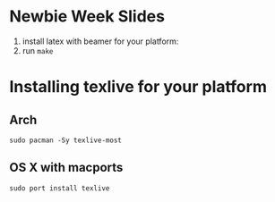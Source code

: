 Newbie Week Slides
==================

1. install latex with beamer for your platform:
2. run `make`


Installing texlive for your platform
====================================

Arch
----

    sudo pacman -Sy texlive-most


OS X with macports
------------------

    sudo port install texlive

